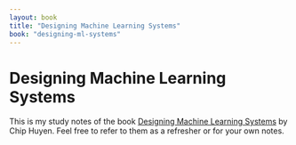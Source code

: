 ```yaml
---
layout: book
title: "Designing Machine Learning Systems"
book: "designing-ml-systems"
---
```

# Designing Machine Learning Systems
This is my study notes of the book [Designing Machine Learning Systems](https://www.amazon.com/Designing-Machine-Learning-Systems-Production-Ready/dp/1098107969) by Chip Huyen.
Feel free to refer to them as a refresher or for your own notes.

